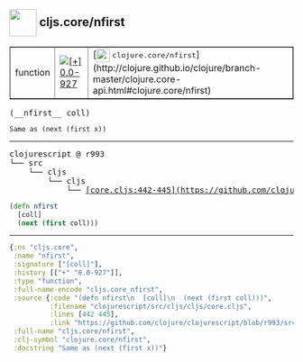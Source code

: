 ## <img width="48px" valign="middle" src="http://i.imgur.com/Hi20huC.png"> cljs.core/nfirst

 <table border="1">
<tr>
<td>function</td>
<td><a href="https://github.com/cljsinfo/api-refs/tree/0.0-927"><img valign="middle" alt="[+] 0.0-927" src="https://img.shields.io/badge/+-0.0--927-lightgrey.svg"></a> </td>
<td>
[<img height="24px" valign="middle" src="http://i.imgur.com/1GjPKvB.png"> <samp>clojure.core/nfirst</samp>](http://clojure.github.io/clojure/branch-master/clojure.core-api.html#clojure.core/nfirst)
</td>
</tr>
</table>

 <samp>
(__nfirst__ coll)<br>
</samp>

```
Same as (next (first x))
```

---

 <pre>
clojurescript @ r993
└── src
    └── cljs
        └── cljs
            └── <ins>[core.cljs:442-445](https://github.com/clojure/clojurescript/blob/r993/src/cljs/cljs/core.cljs#L442-L445)</ins>
</pre>

```clj
(defn nfirst
  [coll]
  (next (first coll)))
```


---

```clj
{:ns "cljs.core",
 :name "nfirst",
 :signature ["[coll]"],
 :history [["+" "0.0-927"]],
 :type "function",
 :full-name-encode "cljs.core_nfirst",
 :source {:code "(defn nfirst\n  [coll]\n  (next (first coll)))",
          :filename "clojurescript/src/cljs/cljs/core.cljs",
          :lines [442 445],
          :link "https://github.com/clojure/clojurescript/blob/r993/src/cljs/cljs/core.cljs#L442-L445"},
 :full-name "cljs.core/nfirst",
 :clj-symbol "clojure.core/nfirst",
 :docstring "Same as (next (first x))"}

```
